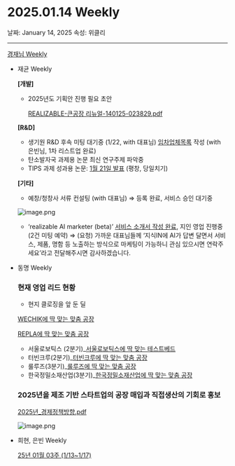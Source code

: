 # 2025.01.14 Weekly

날짜: January 14, 2025
속성: 위클리

---

[경재님 Weekly](%E1%84%80%E1%85%A7%E1%86%BC%E1%84%8C%E1%85%A2%E1%84%82%E1%85%B5%E1%86%B7%20Weekly%20182e98ce7f718168b602efc4aadde126.md)

- 재균 Weekly
    
    **[개발]**
    
    - 2025년도 기획안 진행 필요
    초안
        
        [REALIZABLE-큰공장 리뉴얼-140125-023829.pdf](REALIZABLE-%25E1%2584%258F%25E1%2585%25B3%25E1%2586%25AB%25E1%2584%2580%25E1%2585%25A9%25E1%2586%25BC%25E1%2584%258C%25E1%2585%25A1%25E1%2586%25BC_%25E1%2584%2585%25E1%2585%25B5%25E1%2584%2582%25E1%2585%25B2%25E1%2584%258B%25E1%2585%25A5%25E1%2586%25AF-140125-023829.pdf)
        
    
    **[R&D]**
    
    - 생기원 R&D 후속 미팅 대기중 (1/22, with 대표님)
    [임차업체목록](https://docs.google.com/spreadsheets/d/1EWQ39kwOhg5wG9p9bHUI1ZAEMZVQb3byBSr0uOuQzrk/edit?usp=sharing) 작성 (with 은빈님, 1차 리스트업 완료)
    - 탄소발자국 과제용 논문 최신 연구주제 파악중
    - TIPS 과제 성과용 논문: [1월 21일 발표](https://sigsoft.or.kr/kcse2025/) (평창, 당일치기)
    
    **[기타]**
    
    - 예창/청창사 서류 컨설팅 (with 대표님) ⇒ 등록 완료, 서비스 승인 대기중
    
    ![image.png](image%2040.png)
    
    - ‘realizable AI marketer (beta)’ [서비스 소개서 작성 완료](https://docs.google.com/document/d/1z0FrUSIt_Hs1PHLbC7w8oTOuzjEB3cSQki6Z6YD0BZg/edit?usp=sharing), 지인 영업 진행중 (2건 미팅 예약)
    ⇒ (요청) 가까운 대표님들께 ‘지식IN에 AI가 답변 달면서 서비스, 제품, 명함 등 노출하는 방식으로 마케팅이 가능하니 관심 있으시면 연락주세요’라고 전달해주시면 감사하겠습니다.
- 동명 Weekly
    
    ### 현재 영업 리드 현황
    
    - 현지 클로징을 앞 둔 딜
    
    [WECHIK에 딱 맞는 맞춤 공장](https://www.notion.so/WECHIK-176e98ce7f7180b8bdfcea7564b3926f?pvs=21) 
    
    [REPLA에 딱 맞는 맞춤 공장](https://www.notion.so/REPLA-12ee98ce7f718082b6a3d502d1ec74a8?pvs=21) 
    
    - 서울로보틱스 (2분기)_[서울로보틱스에 딱 맞는 테스트베드](https://www.notion.so/138e98ce7f71803e84f2e68bb5f09648?pvs=21)
    - 터빈크루(2분기)_[터빈크루에 딱 맞는 맞춤 공장](https://www.notion.so/16fe98ce7f71804b989ffbae946e948d?pvs=21)
    - 룰루즈(3분기)_[룰루즈에 딱 맞는 맞춤 공장](https://www.notion.so/123e98ce7f718060b107d1474a76d835?pvs=21)
    - 한국정밀소재산업(3분기)_[한국정밀소재산업에 딱 맞는 맞춤 공장](https://www.notion.so/122e98ce7f7180bd8a5ddf093d2c2ac2?pvs=21)
    
    ### 2025년을 제조 기반 스타트업의 공장 매입과 직접생산의 기회로 홍보
    
    [2025년_경제정책방향.pdf](2025%25EB%2585%2584_%25EA%25B2%25BD%25EC%25A0%259C%25EC%25A0%2595%25EC%25B1%2585%25EB%25B0%25A9%25ED%2596%25A5.pdf)
    
    ![image.png](image%2022.png)
    
- 희현, 은빈 Weekly
    
    [25년 01월 03주 (1/13~1/17)](https://www.notion.so/25-01-03-1-13-1-17-17be98ce7f718048bb6bce7d789d5804?pvs=21)